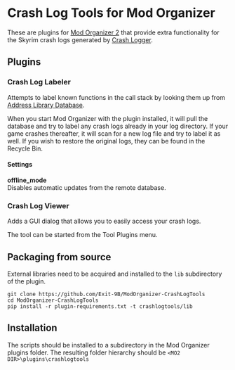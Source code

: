 # Crash Log Tools for Mod Organizer
These are plugins for [Mod Organizer 2](https://www.modorganizer.org/) that
provide extra functionality for the Skyrim crash logs generated by
[Crash Logger](https://www.nexusmods.com/skyrimspecialedition/mods/59596).

## Plugins
### Crash Log Labeler
Attempts to label known functions in the call stack by looking them up from
[Address Library Database](https://github.com/meh321/AddressLibraryDatabase).

When you start Mod Organizer with the plugin installed, it will pull the
database and try to label any crash logs already in your log directory. If
your game crashes thereafter, it will scan for a new log file and try to label
it as well. If you wish to restore the original logs, they can be found in the
Recycle Bin.

#### Settings
**offline_mode**  
Disables automatic updates from the remote database.

### Crash Log Viewer
Adds a GUI dialog that allows you to easily access your crash logs.

The tool can be started from the Tool Plugins menu.

## Packaging from source
External libraries need to be acquired and installed to the `lib` subdirectory
of the plugin.
```
git clone https://github.com/Exit-9B/ModOrganizer-CrashLogTools
cd ModOrganizer-CrashLogTools
pip install -r plugin-requirements.txt -t crashlogtools/lib
```

## Installation
The scripts should be installed to a subdirectory in the Mod Organizer plugins
folder. The resulting folder hierarchy should be
`<MO2 DIR>\plugins\crashlogtools`
